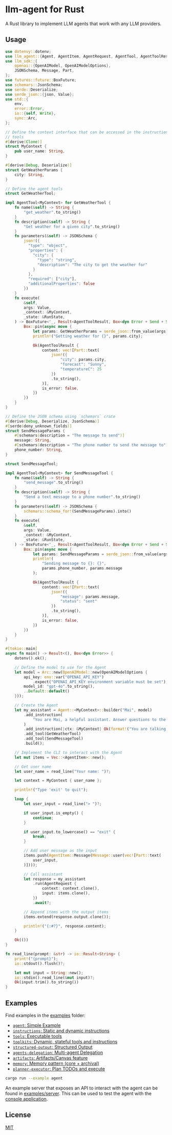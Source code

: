 # llm-agent for Rust

A Rust library to implement LLM agents that work with any LLM providers.

## Usage

```rust
use dotenvy::dotenv;
use llm_agent::{Agent, AgentItem, AgentRequest, AgentTool, AgentToolResult, RunState};
use llm_sdk::{
    openai::{OpenAIModel, OpenAIModelOptions},
    JSONSchema, Message, Part,
};
use futures::future::BoxFuture;
use schemars::JsonSchema;
use serde::Deserialize;
use serde_json::{json, Value};
use std::{
    env,
    error::Error,
    io::{self, Write},
    sync::Arc,
};

// Define the context interface that can be accessed in the instructions and
// tools
#[derive(Clone)]
struct MyContext {
    pub user_name: String,
}

#[derive(Debug, Deserialize)]
struct GetWeatherParams {
    city: String,
}

// Define the agent tools
struct GetWeatherTool;

impl AgentTool<MyContext> for GetWeatherTool {
    fn name(&self) -> String {
        "get_weather".to_string()
    }
    fn description(&self) -> String {
        "Get weather for a given city".to_string()
    }
    fn parameters(&self) -> JSONSchema {
        json!({
          "type": "object",
          "properties": {
            "city": {
              "type": "string",
              "description": "The city to get the weather for"
            }
          },
          "required": ["city"],
          "additionalProperties": false
        })
    }
    fn execute(
        &self,
        args: Value,
        _context: &MyContext,
        _state: &RunState,
    ) -> BoxFuture<'_, Result<AgentToolResult, Box<dyn Error + Send + Sync>>> {
        Box::pin(async move {
            let params: GetWeatherParams = serde_json::from_value(args)?;
            println!("Getting weather for {}", params.city);

            Ok(AgentToolResult {
                content: vec![Part::text(
                    json!({
                        "city": params.city,
                        "forecast": "Sunny",
                        "temperatureC": 25
                    })
                    .to_string(),
                )],
                is_error: false,
            })
        })
    }
}

// Define the JSON schema using `schemars` crate
#[derive(Debug, Deserialize, JsonSchema)]
#[serde(deny_unknown_fields)]
struct SendMessageParams {
    #[schemars(description = "The message to send")]
    message: String,
    #[schemars(description = "The phone number to send the message to")]
    phone_number: String,
}

struct SendMessageTool;

impl AgentTool<MyContext> for SendMessageTool {
    fn name(&self) -> String {
        "send_message".to_string()
    }
    fn description(&self) -> String {
        "Send a text message to a phone number".to_string()
    }
    fn parameters(&self) -> JSONSchema {
        schemars::schema_for!(SendMessageParams).into()
    }
    fn execute(
        &self,
        args: Value,
        _context: &MyContext,
        _state: &RunState,
    ) -> BoxFuture<'_, Result<AgentToolResult, Box<dyn Error + Send + Sync>>> {
        Box::pin(async move {
            let params: SendMessageParams = serde_json::from_value(args)?;
            println!(
                "Sending message to {}: {}",
                params.phone_number, params.message
            );

            Ok(AgentToolResult {
                content: vec![Part::text(
                    json!({
                        "message": params.message,
                        "status": "sent"
                    })
                    .to_string(),
                )],
                is_error: false,
            })
        })
    }
}

#[tokio::main]
async fn main() -> Result<(), Box<dyn Error>> {
    dotenv().ok();

    // Define the model to use for the Agent
    let model = Arc::new(OpenAIModel::new(OpenAIModelOptions {
        api_key: env::var("OPENAI_API_KEY")
            .expect("OPENAI_API_KEY environment variable must be set"),
        model_id: "gpt-4o".to_string(),
        ..Default::default()
    }));

    // Create the Agent
    let my_assistant = Agent::<MyContext>::builder("Mai", model)
        .add_instruction(
            "You are Mai, a helpful assistant. Answer questions to the best of your ability.",
        )
        .add_instruction(|ctx: &MyContext| Ok(format!("You are talking to {}", ctx.user_name)))
        .add_tool(GetWeatherTool)
        .add_tool(SendMessageTool)
        .build();

    // Implement the CLI to interact with the Agent
    let mut items = Vec::<AgentItem>::new();

    // Get user name
    let user_name = read_line("Your name: ")?;

    let context = MyContext { user_name };

    println!("Type 'exit' to quit");

    loop {
        let user_input = read_line("> ")?;

        if user_input.is_empty() {
            continue;
        }

        if user_input.to_lowercase() == "exit" {
            break;
        }

        // Add user message as the input
        items.push(AgentItem::Message(Message::user(vec![Part::text(
            user_input,
        )])));

        // Call assistant
        let response = my_assistant
            .run(AgentRequest {
                context: context.clone(),
                input: items.clone(),
            })
            .await?;

        // Append items with the output items
        items.extend(response.output.clone());

        println!("{:#?}", response.content);
    }

    Ok(())
}

fn read_line(prompt: &str) -> io::Result<String> {
    print!("{prompt}");
    io::stdout().flush()?;

    let mut input = String::new();
    io::stdin().read_line(&mut input)?;
    Ok(input.trim().to_string())
}
```

## Examples

Find examples in the [examples](./examples/) folder:

- [`agent`: Simple Example](./examples/agent.rs)
- [`instructions`: Static and dynamic instructions](./examples/instructions.rs)
- [`tools`: Executable tools](./examples/tools.rs)
- [`toolkits`: Dynamic, stateful tools and instructions](./examples/toolkits.rs)
- [`structured-output`: Structured Output](./examples/structured-output.rs)
- [`agents-delegation`: Multi-agent Delegation](./examples/agents-delegation.rs)
- [`artifacts`: Artifacts/Canvas feature](./examples/artifacts.rs)
- [`memory`: Memory pattern (core + archival)](./examples/memory.rs)
- [`planner-executor`: Plan TODOs and execute](./examples/planner-executor.rs)

```bash
cargo run --example agent
```

An example server that exposes an API to interact with the agent can be found in [examples/server](./examples/server). This can be used to test the agent with the [console application](../website).

## License

[MIT](https://github.com/hoangvvo/llm-sdk/blob/main/LICENSE)
